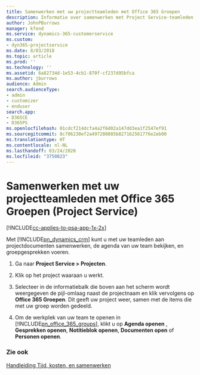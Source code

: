 ```yaml
---
title: Samenwerken met uw projectteamleden met Office 365 Groepen
description: Informatie over samenwerken met Project Service-teamleden via Office 365 Groepen
author: JohnPBurrows
manager: kfend
ms.service: dynamics-365-customerservice
ms.custom:
- dyn365-projectservice
ms.date: 8/03/2018
ms.topic: article
ms.prod: ''
ms.technology: ''
ms.assetid: 6a82734d-1e53-4cb1-870f-cf237d95bfca
ms.author: jburrows
audience: Admin
search.audienceType:
- admin
- customizer
- enduser
search.app:
- D365CE
- D365PS
ms.openlocfilehash: 01cdcf214dcfa4a2f6d02a147dd3ea1f2547ef91
ms.sourcegitcommit: 8c786230ef2a497280885b827162561776e2eb00
ms.translationtype: HT
ms.contentlocale: nl-NL
ms.lasthandoff: 03/24/2020
ms.locfileid: "3750823"
---
```

# <a name="collaborate-with-your-project-team-members-with-office-365-groups-project-service"></a>Samenwerken met uw projectteamleden met Office 365 Groepen (Project Service)

[!INCLUDE[cc-applies-to-psa-app-1x-2x](../includes/cc-applies-to-psa-app-1x-2x.md)]

Met [!INCLUDE[pn_dynamics_crm](../includes/pn-dynamics-crm.md)] kunt u met uw teamleden aan projectdocumenten samenwerken, de agenda van uw team bekijken, en groepgesprekken voeren.  
  
1. Ga naar **Project Service > Projecten**.  
  
2. Klik op het project waaraan u werkt.  
  
3. Selecteer in de informatiebalk die boven aan het scherm wordt weergegeven de pijl-omlaag naast de projectnaam en klik vervolgens op **Office 365 Groepen**. Dit geeft uw project weer, samen met de items die met uw groep worden gedeeld.  
  
4. Om de werkplek van uw team te openen in [!INCLUDE[pn_office_365_groups](../includes/pn-office-365-groups.md)], klikt u op **Agenda openen** , **Gesprekken openen**, **Notitieblok openen**, **Documenten open** of **Personen openen**.  
  
### <a name="see-also"></a>Zie ook  
 [Handleiding Tijd, kosten, en samenwerken](../project-service/time-expense-collaboration-guide.md)
